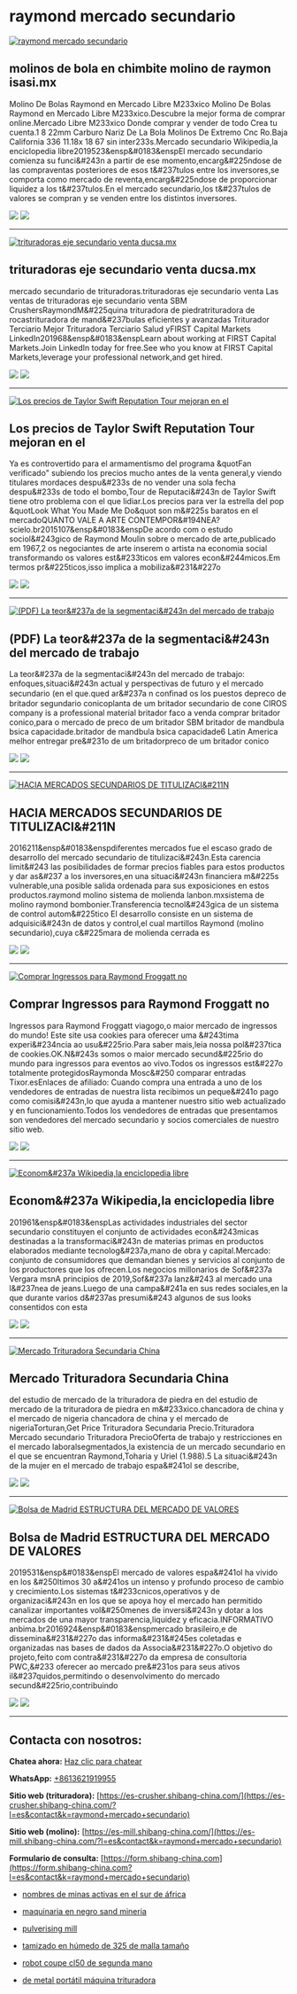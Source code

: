 # raymond mercado secundario

<a href="https://swt.shibang-china.com/?l=es&img&k=raymond+mercado+secundario" target="_blank">![raymond mercado secundario](http://static.shibang-china.com/all-800x300/409.jpg)</a>

## molinos de bola en chimbite molino de raymon isasi.mx
Molino De Bolas Raymond en Mercado Libre M233xico Molino De Bolas Raymond en Mercado Libre M233xico.Descubre la mejor forma de comprar online.Mercado Libre M233xico Donde comprar y vender de todo Crea tu cuenta.1 8 22mm Carburo Nariz De La Bola Molinos De Extremo Cnc Ro.Baja California 336 11.18x 18 67 sin inter233s.Mercado secundario Wikipedia,la enciclopedia libre2019523&ensp&#0183&enspEl mercado secundario comienza su funci&#243n a partir de ese momento,encarg&#225ndose de las compraventas posteriores de esos t&#237tulos entre los inversores,se comporta como mercado de reventa,encarg&#225ndose de proporcionar liquidez a los t&#237tulos.En el mercado secundario,los t&#237tulos de valores se compran y se venden entre los distintos inversores.


<a href="https://whatsapp.shibangsoft.com/WhatsApp.php" target="_blank" title="WhatsApp">![](http://static.shibang-china.com/icon/whatsapp.png)</a> <a href="https://swt.shibang-china.com/?l=es&icon&k=raymond+mercado+secundario" target="_blank">![](http://static.shibang-china.com/icon/chat-es.png)</a>

---

<a href="https://swt.shibang-china.com/?l=es&img&k=raymond+mercado+secundario" target="_blank">![trituradoras eje secundario venta ducsa.mx](http://static.shibang-china.com/all-800x300/515.jpg)</a>

## trituradoras eje secundario venta ducsa.mx
mercado secundario de trituradoras.trituradoras eje secundario venta Las ventas de trituradoras eje secundario venta SBM CrushersRaymondM&#225quina trituradora de piedratrituradora de rocastrituradora de mand&#237bulas eficientes y avanzadas Triturador Terciario Mejor Trituradora Terciario Salud yFIRST Capital Markets LinkedIn201968&ensp&#0183&enspLearn about working at FIRST Capital Markets.Join LinkedIn today for free.See who you know at FIRST Capital Markets,leverage your professional network,and get hired.


<a href="https://whatsapp.shibangsoft.com/WhatsApp.php" target="_blank" title="WhatsApp">![](http://static.shibang-china.com/icon/whatsapp.png)</a> <a href="https://swt.shibang-china.com/?l=es&icon&k=raymond+mercado+secundario" target="_blank">![](http://static.shibang-china.com/icon/chat-es.png)</a>

---

<a href="https://swt.shibang-china.com/?l=es&img&k=raymond+mercado+secundario" target="_blank">![Los precios de Taylor Swift Reputation Tour mejoran en el](http://static.shibang-china.com/all-800x300/394.jpg)</a>

## Los precios de Taylor Swift Reputation Tour mejoran en el
Ya es controvertido para el armamentismo del programa &quotFan verificado" subiendo los precios mucho antes de la venta general,y viendo titulares mordaces despu&#233s de no vender una sola fecha despu&#233s de todo el bombo,Tour de Reputaci&#243n de Taylor Swift tiene otro problema con el que lidiar.Los precios para ver la estrella del pop &quotLook What You Made Me Do&quot son m&#225s baratos en el mercadoQUANTO VALE A ARTE CONTEMPOR&#194NEA? scielo.br2015107&ensp&#0183&enspDe acordo com o estudo sociol&#243gico de Raymond Moulin sobre o mercado de arte,publicado em 1967,2 os negociantes de arte inserem o artista na economia social transformando os valores est&#233ticos em valores econ&#244micos.Em termos pr&#225ticos,isso implica a mobiliza&#231&#227o


<a href="https://whatsapp.shibangsoft.com/WhatsApp.php" target="_blank" title="WhatsApp">![](http://static.shibang-china.com/icon/whatsapp.png)</a> <a href="https://swt.shibang-china.com/?l=es&icon&k=raymond+mercado+secundario" target="_blank">![](http://static.shibang-china.com/icon/chat-es.png)</a>

---

<a href="https://swt.shibang-china.com/?l=es&img&k=raymond+mercado+secundario" target="_blank">![(PDF) La teor&#237a de la segmentaci&#243n del mercado de trabajo](http://static.shibang-china.com/all-800x300/319.jpg)</a>

## (PDF) La teor&#237a de la segmentaci&#243n del mercado de trabajo
La teor&#237a de la segmentaci&#243n del mercado de trabajo: enfoques,situaci&#243n actual y perspectivas de futuro y el mercado secundario (en el que.qued ar&#237a n conﬁnad os los puestos depreco de britador segundario conicoplanta de um britador secundario de cone CIROS company is a professional material britador faco a venda comprar britador conico,para o mercado de preco de um britador SBM britador de mandbula bsica capacidade.britador de mandbula bsica capacidade6 Latin America melhor entregar pre&#231o de um britadorpreco de um britador conico


<a href="https://whatsapp.shibangsoft.com/WhatsApp.php" target="_blank" title="WhatsApp">![](http://static.shibang-china.com/icon/whatsapp.png)</a> <a href="https://swt.shibang-china.com/?l=es&icon&k=raymond+mercado+secundario" target="_blank">![](http://static.shibang-china.com/icon/chat-es.png)</a>

---

<a href="https://swt.shibang-china.com/?l=es&img&k=raymond+mercado+secundario" target="_blank">![HACIA MERCADOS SECUNDARIOS DE TITULIZACI&#211N](http://static.shibang-china.com/all-800x300/1393.jpg)</a>

## HACIA MERCADOS SECUNDARIOS DE TITULIZACI&#211N
2016211&ensp&#0183&enspdiferentes mercados fue el escaso grado de desarrollo del mercado secundario de titulizaci&#243n.Esta carencia limit&#243 las posibilidades de formar precios fiables para estos productos y dar as&#237 a los inversores,en una situaci&#243n financiera m&#225s vulnerable,una posible salida ordenada para sus exposiciones en estos productos.raymond molino sistema de molienda lanbon.mxsistema de molino raymond bombonier.Transferencia tecnol&#243gica de un sistema de control autom&#225tico El desarrollo consiste en un sistema de adquisici&#243n de datos y control,el cual martillos Raymond (molino secundario),cuya c&#225mara de molienda cerrada es


<a href="https://whatsapp.shibangsoft.com/WhatsApp.php" target="_blank" title="WhatsApp">![](http://static.shibang-china.com/icon/whatsapp.png)</a> <a href="https://swt.shibang-china.com/?l=es&icon&k=raymond+mercado+secundario" target="_blank">![](http://static.shibang-china.com/icon/chat-es.png)</a>

---

<a href="https://swt.shibang-china.com/?l=es&img&k=raymond+mercado+secundario" target="_blank">![Comprar Ingressos para Raymond Froggatt no](http://static.shibang-china.com/all-800x300/1312.jpg)</a>

## Comprar Ingressos para Raymond Froggatt no
Ingressos para Raymond Froggatt viagogo,o maior mercado de ingressos do mundo! Este site usa cookies para oferecer uma &#243tima experi&#234ncia ao usu&#225rio.Para saber mais,leia nossa pol&#237tica de cookies.OK.N&#243s somos o maior mercado secund&#225rio do mundo para ingressos para eventos ao vivo.Todos os ingressos est&#227o totalmente protegidosRaymonda Mosc&#250 comparar entradas Tixor.esEnlaces de afiliado: Cuando compra una entrada a uno de los vendedores de entradas de nuestra lista recibimos un peque&#241o pago como comisi&#243n,lo que ayuda a mantener nuestro sitio web actualizado y en funcionamiento.Todos los vendedores de entradas que presentamos son vendedores del mercado secundario y socios comerciales de nuestro sitio web.


<a href="https://whatsapp.shibangsoft.com/WhatsApp.php" target="_blank" title="WhatsApp">![](http://static.shibang-china.com/icon/whatsapp.png)</a> <a href="https://swt.shibang-china.com/?l=es&icon&k=raymond+mercado+secundario" target="_blank">![](http://static.shibang-china.com/icon/chat-es.png)</a>

---

<a href="https://swt.shibang-china.com/?l=es&img&k=raymond+mercado+secundario" target="_blank">![Econom&#237a Wikipedia,la enciclopedia libre](http://static.shibang-china.com/all-800x300/512.jpg)</a>

## Econom&#237a Wikipedia,la enciclopedia libre
201961&ensp&#0183&enspLas actividades industriales del sector secundario constituyen el conjunto de actividades econ&#243micas destinadas a la transformaci&#243n de materias primas en productos elaborados mediante tecnolog&#237a,mano de obra y capital.Mercado: conjunto de consumidores que demandan bienes y servicios al conjunto de los productores que los ofrecen.Los negocios millonarios de Sof&#237a Vergara msnA principios de 2019,Sof&#237a lanz&#243 al mercado una l&#237nea de jeans.Luego de una campa&#241a en sus redes sociales,en la que durante varios d&#237as presumi&#243 algunos de sus looks consentidos con esta


<a href="https://whatsapp.shibangsoft.com/WhatsApp.php" target="_blank" title="WhatsApp">![](http://static.shibang-china.com/icon/whatsapp.png)</a> <a href="https://swt.shibang-china.com/?l=es&icon&k=raymond+mercado+secundario" target="_blank">![](http://static.shibang-china.com/icon/chat-es.png)</a>

---

<a href="https://swt.shibang-china.com/?l=es&img&k=raymond+mercado+secundario" target="_blank">![Mercado Trituradora Secundaria China](http://static.shibang-china.com/all-800x300/733.jpg)</a>

## Mercado Trituradora Secundaria China
del estudio de mercado de la trituradora de piedra en del estudio de mercado de la trituradora de piedra en m&#233xico.chancadora de china y el mercado de nigeria chancadora de china y el mercado de nigeriaTorturan,Get Price Trituradora Secundaria Precio.Trituradora Mercado secundario Trituradora PrecioOferta de trabajo y restricciones en el mercado laboralsegmentados,la existencia de un mercado secundario en el que se encuentran Raymond,Toharia y Uriel (1.988).5 La situaci&#243n de la mujer en el mercado de trabajo espa&#241ol se describe,


<a href="https://whatsapp.shibangsoft.com/WhatsApp.php" target="_blank" title="WhatsApp">![](http://static.shibang-china.com/icon/whatsapp.png)</a> <a href="https://swt.shibang-china.com/?l=es&icon&k=raymond+mercado+secundario" target="_blank">![](http://static.shibang-china.com/icon/chat-es.png)</a>

---

<a href="https://swt.shibang-china.com/?l=es&img&k=raymond+mercado+secundario" target="_blank">![Bolsa de Madrid ESTRUCTURA DEL MERCADO DE VALORES](http://static.shibang-china.com/all-800x300/670.jpg)</a>

## Bolsa de Madrid ESTRUCTURA DEL MERCADO DE VALORES
2019531&ensp&#0183&enspEl mercado de valores espa&#241ol ha vivido en los &#250ltimos 30 a&#241os un intenso y profundo proceso de cambio y crecimiento.Los sistemas t&#233cnicos,operativos y de organizaci&#243n en los que se apoya hoy el mercado han permitido canalizar importantes vol&#250menes de inversi&#243n y dotar a los mercados de una mayor transparencia,liquidez y eficacia.INFORMATIVO anbima.br2016924&ensp&#0183&enspmercado brasileiro,e de dissemina&#231&#227o das informa&#231&#245es coletadas e organizadas nas bases de dados da Associa&#231&#227o.O objetivo do projeto,feito com contra&#231&#227o da empresa de consultoria PWC,&#233 oferecer ao mercado pre&#231os para seus ativos il&#237quidos,permitindo o desenvolvimento do mercado secund&#225rio,contribuindo


<a href="https://whatsapp.shibangsoft.com/WhatsApp.php" target="_blank" title="WhatsApp">![](http://static.shibang-china.com/icon/whatsapp.png)</a> <a href="https://swt.shibang-china.com/?l=es&icon&k=raymond+mercado+secundario" target="_blank">![](http://static.shibang-china.com/icon/chat-es.png)</a>

---
## Contacta con nosotros:

**Chatea ahora:** [Haz clic para chatear](https://swt.shibang-china.com?l=es&contact&k=raymond+mercado+secundario)

**WhatsApp:**  [+8613621919955](https://whatsapp.shibangsoft.com/WhatsApp.php)

**Sitio web (trituradora):** [https://es-crusher.shibang-china.com/](https://es-crusher.shibang-china.com/?l=es&contact&k=raymond+mercado+secundario)

**Sitio web (molino):** [https://es-mill.shibang-china.com/](https://es-mill.shibang-china.com/?l=es&contact&k=raymond+mercado+secundario)

**Formulario de consulta:** [https://form.shibang-china.com](https://form.shibang-china.com?l=es&contact&k=raymond+mercado+secundario)

* [nombres de minas activas en el sur de áfrica](../58/nombres%20de%20minas%20activas%20en%20el%20sur%20de%20%C3%A1frica.md)

* [maquinaria en negro sand mineria](../65/maquinaria%20en%20negro%20sand%20mineria.md)

* [pulverising mill](../65/pulverising%20mill.md)

* [tamizado en húmedo de 325 de malla tamaño](../55/tamizado%20en%20h%C3%BAmedo%20de%20325%20de%20malla%20tama%C3%B1o.md)

* [robot coupe cl50 de segunda mano](../53/robot%20coupe%20cl50%20de%20segunda%20mano.md)

* [de metal portátil máquina trituradora](../55/de%20metal%20port%C3%A1til%20m%C3%A1quina%20trituradora.md)